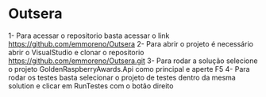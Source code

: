 # Outsera
1- Para acessar o repositorio basta acessar o link https://github.com/emmoreno/Outsera
2- Para abrir o projeto é necessário abrir o VisualStudio e clonar o repositorio https://github.com/emmoreno/Outsera.git
3- Para rodar a solução selecione o projeto GoldenRaspberryAwards.Api como principal e aperte F5
4- Para rodar os testes basta selecionar o projeto de testes dentro da mesma solution e clicar em RunTestes com o botão direito 
